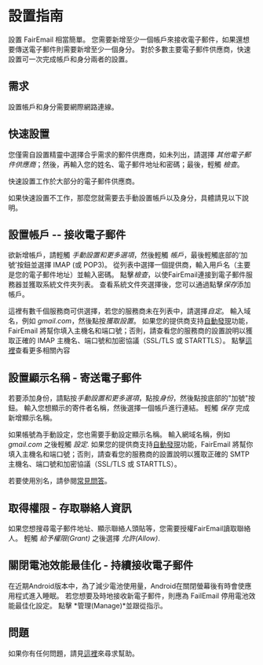 # 設置指南

設置 FairEmail 相當簡單。 您需要新增至少一個帳戶來接收電子郵件，如果還想要傳送電子郵件則需要新增至少一個身分。 對於多數主要電子郵件供應商，快速設置可一次完成帳戶和身分兩者的設置。

## 需求

設置帳戶和身分需要網際網路連線。

## 快速設置

您僅需自設置精靈中選擇合乎需求的郵件供應商，如未列出，請選擇 *其他電子郵件供應商*；然後，再輸入您的姓名、電子郵件地址和密碼；最後，輕觸 *檢查*。

快速設置工作於大部分的電子郵件供應商。

如果快速設置不工作，那麼您就需要去手動設置帳戶以及身分，具體請見以下說明。

## 設置帳戶 -- 接收電子郵件

欲新增帳戶，請輕觸 *手動設置和更多選項*，然後輕觸 *帳戶*，最後輕觸底部的‘加號’按鈕並選擇 IMAP (或 POP3)。 從列表中選擇一個提供商，輸入用戶名（主要是您的電子郵件地址）並輸入密碼。 點擊*檢查*，以使FairEmail連接到電子郵件服務器並獲取系統文件夾列表。 查看系統文件夾選擇後，您可以通過點擊*保存*添加帳戶。

這裡有數千個服務商可供選擇，若您的服務商未在列表中，請選擇*自定*。 輸入域名，例如 *gmail.com*，然後點按*獲取設置*。 如果您的提供商支持[自動發現](https://tools.ietf.org/html/rfc6186)功能，FairEmail 將幫你填入主機名和端口號；否則，請查看您的服務商的設置說明以獲取正確的 IMAP 主機名、端口號和加密協議（SSL/TLS 或 STARTTLS）。 點擊[這裡](https://github.com/M66B/FairEmail/blob/master/FAQ.md#authorizing-accounts)查看更多相關內容

## 設置顯示名稱 - 寄送電子郵件

若要添加身份，請點按*手動設置和更多選項*，點按*身份*，然後點按底部的"加號"按鈕。 輸入您想顯示的寄件者名稱，然後選擇一個帳戶進行連結。 輕觸 *保存* 完成新增顯示名稱。

如果帳號為手動設定，您也需要手動設定顯示名稱。 輸入網域名稱，例如 *gmail.com* 之後輕觸 *設定*. 如果您的提供商支持[自動發現](https://tools.ietf.org/html/rfc6186)功能，FairEmail 將幫你填入主機名和端口號；否則，請查看您的服務商的設置說明以獲取正確的 SMTP 主機名、端口號和加密協議（SSL/TLS 或 STARTTLS）。

若要使用別名，請參閱[常見問答](https://github.com/M66B/FairEmail/blob/master/FAQ.md#FAQ9)。

## 取得權限 - 存取聯絡人資訊

如果您想搜尋電子郵件地址、顯示聯絡人頭貼等，您需要授權FairEmail讀取聯絡人。 輕觸 *給予權限(Grant)* 之後選擇 *允許(Allow)*.

## 關閉電池效能最佳化 - 持續接收電子郵件

在近期Android版本中，為了減少電池使用量，Android在關閉螢幕後有時會使應用程式進入睡眠。 若您想要及時地接收新電子郵件，則應為 FailEmail 停用電池效能最佳化設定。 點擊 *管理(Manage)*並跟從指示。

## 問題

如果你有任何問題，請見[這裡](https://github.com/M66B/FairEmail/blob/master/FAQ.md)來尋求幫助。